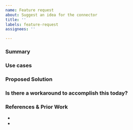 ```yaml
---
name: Feature request
about: Suggest an idea for the connector
title: ''
labels: feature-request
assignees: ''

---
```


### Summary
<!-- Briefly describe the feature in one or two sentences. You can include more details later. -->

### Use cases
<!-- Describe the use cases that make this feature useful to others.
The description should help the reader understand why the feature is necessary.
The better we understand your use case, the better we can help create an appropriate solution. -->


### Proposed Solution
<!-- If you already have an idea for how the feature should work, use this space to describe it.
We'll work with you to find a workable approach, and any implementation details are appreciated.
-->

### Is there a workaround to accomplish this today?
<!-- If there's a way to accomplish this feature request without changes to the codebase, we'd like to hear it.
-->

### References & Prior Work
<!-- If a similar feature was implemented in another project or tool, add a link so we can better understand your request.
Links to relevant documentation or RFCs are also appreciated. -->

* <!-- Reference 1 -->
* <!-- Reference 2, etc -->
